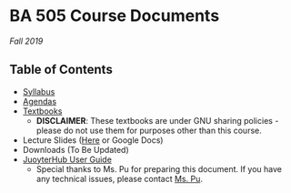 # BA 505 Course Documents
_Fall 2019_

## Table of Contents
+ [Syllabus](https://github.com/DrJieTao/ba505-docs/blob/master/syllabus.md)
+ [Agendas](https://github.com/DrJieTao/ba505-docs/tree/master/Agendas)
+ [Textbooks](https://github.com/DrJieTao/ba505-docs/tree/master/textbooks)
  + __DISCLAIMER__: These textbooks are under GNU sharing policies - please do not use them for purposes other than this course.
+ Lecture Slides ([Here](https://github.com/DrJieTao/ba505-docs/tree/master/slides) or Google Docs)
+ Downloads (To Be Updated)
+ [JuoyterHub User Guide](https://github.com/DrJieTao/ba545-docs/blob/master/1_28_2019%20JupyterHub-Guide.pdf)
  + Special thanks to Ms. Pu for preparing this document. If you have any technical issues, please contact [Ms. Pu](mailto:yue.pu@fairfield.edu).

